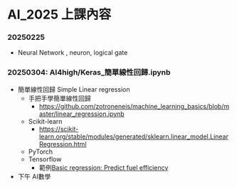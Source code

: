 # AI_2025 上課內容
### 20250225
  - Neural Network , neuron, logical gate
### 20250304: AI4high/Keras_簡單線性回歸.ipynb 
  - 簡單線性回歸 Simple Linear regression
    - 手把手學簡單線性回歸
      - https://github.com/zotroneneis/machine_learning_basics/blob/master/linear_regression.ipynb
    - Scikit-learn
      - https://scikit-learn.org/stable/modules/generated/sklearn.linear_model.LinearRegression.html 
    - PyTorch
    - Tensorflow
      - 範例[Basic regression: Predict fuel efficiency](https://www.tensorflow.org/tutorials/keras/regression) 
  - 下午 AI數學
